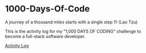 # 1000-Days-Of-Code
A journey of a thousand miles starts with a single step !!! (Lao Tzu)

This is the activity log for my "1,000 DAYS OF CODING" challenge to become a full-stack software developer.

[Activity Log](LOG.md) 


